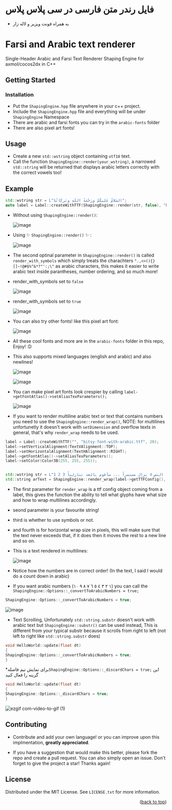 # فایل رندر متن فارسی در سی پلاس پلاس 
* به همراه فونت ویزیر و لاله زار
# Farsi and Arabic text renderer
Single-Header Arabic and Farsi Text Renderer Shaping Engine for axmol/cocos2dx in C++

<!-- GETTING STARTED -->
## Getting Started

### Installation

* Put the `ShapingEngine.hpp` file anywhere in your c++ project.
* Include the `ShapingEngine.hpp` file and everything will be under `ShapingEngine` Namespace
* There are arabic and farsi fonts you can try in the `arabic-fonts` folder
* There are also pixel art fonts!

<!-- USAGE EXAMPLES -->
## Usage
* Create a new `std::wstring` object containing `utf16` text.
* Call the function `ShapingEngine::render(your_wstring)`, a narrowed `std::string` will be returned that displays arabic letters correctly with the correct vowels too!

## Example
```cpp
std::wstring str = L"السَلامُ عَليكُمْ ورَحْمَةُ اللّهِ وبَركَاتُهْ";
auto label = Label::createWithTTF(ShapingEngine::render(str, false), "bitsy-font-with-arabic.ttf", 20);
```
* Without using `ShapingEngine::render()`:
  
  ![image](https://user-images.githubusercontent.com/45469625/217661761-311c73a1-d108-416b-a328-72b8e8963a7d.png)

* Using ✨ `ShapingEngine::render()` ✨ :
  
  ![image](https://user-images.githubusercontent.com/45469625/217661940-c021e8f8-2c8d-4d2e-909b-b0a416cf5bd7.png)

* The second optinal parameter in `ShapingEngine::render()` is called `render_with_symbols` which simply treats the charachters `".,<>(){}[]~!@#$%^&*?"':;\"` as arabic characters, this makes it easier to write arabic text inside parantheses, number ordering, and so much more!
  
* render_with_symbols set to `false`

  ![image](https://user-images.githubusercontent.com/45469625/217662639-279caa8b-4f96-40e1-afcc-4a149414ecd6.png)
  
* render_with_symbols set to `true`

  ![image](https://user-images.githubusercontent.com/45469625/217662746-989f42a3-3d3c-4dbc-9aef-e48bfeb4200b.png)

* You can also try other fonts! like this pixel art font:
  
  ![image](https://user-images.githubusercontent.com/45469625/217663084-c52fd5fd-9c38-4836-8955-c208897692c0.png)

* All these cool fonts and more are in the `arabic-fonts` folder in this repo, Enjoy! :D

* This also supports mixed languages (english and arabic) and also newlines!

  ![image](https://user-images.githubusercontent.com/45469625/217664517-3c532be0-da5c-4710-a61d-235c0b5385aa.png)
  
  ![image](https://user-images.githubusercontent.com/45469625/217664851-bd85887e-90d4-4845-86da-e52111b1b413.png)

* You can make pixel art fonts look crespier by calling `label->getFontAtlas()->setAliasTexParameters();`

  ![image](https://user-images.githubusercontent.com/45469625/217704180-7ffb0560-9f84-433b-8236-dbc9036b219f.png)

* If you want to render multiline arabic text or text that contains numbers you need to use the `ShapingEngine::render_wrap()`, NOTE: for multilines unfortunetly it doesn't work with `setDimension` and overflow texts in general, that's why `render_wrap` needs to be used.

```cpp
label = Label::createWithTTF("", "bitsy-font-with-arabic.ttf", 20);
label->setVerticalAlignment(TextVAlignment::TOP);
label->setHorizontalAlignment(TextHAlignment::RIGHT);
label->getFontAtlas()->setAliasTexParameters();
label->setColor(Color3B(255, 255, 255));


std::wstring str = L"هذا نص طويل جدًا لن يقرأه أحد ويركز عليه ، ويستخدم بشكل أساسي للاختبار ، النص لا يزال مستمراً ... سأقوم بالعد تنازلياً 3 2 1";
std::string arText = ShapingEngine::render_wrap(label->getTTFConfig(), str, true, 340);
```

* The first parameter for `render_wrap` is a ttf config object coming from a label, this gives the function the ability to tell what glyphs have what size and how to wrap multilines accordingly.
* seond parameter is your favourite string!
* third is whether to use symbols or not.
* and fourth is for horizontal wrap size in pixels, this will make sure that the text never exceeds that, if it does then it moves the rest to a new line and so on.

* This is a text rendered in multilines:

     ![image](https://user-images.githubusercontent.com/45469625/218175516-11a7edf9-cb8c-44ba-b8eb-e09fadb95dff.png)



* Notice how the numbers are in correct order! (In the text, I said I would do a count down in arabic)
* If you want arabic numbers (١ ٢ ٣ ٤ ٥ ٦ ٧ ٨ ٩ ١٠) you can call the `ShapingEngine::Options::_convertToArabicNumbers = true;`

```cpp
ShapingEngine::Options::_convertToArabicNumbers = true;
```

   ![image](https://user-images.githubusercontent.com/45469625/218175557-7b45bfc9-b03e-4a41-900a-de0c14ff3527.png)

* Text Scrolling, Unfortunately `std::string.substr` doesn't work with arabic text but `ShapingEngine::substr()` can be used instead, This is different from your typical substr because it scrolls from right to left (not left to right like `std::string.substr` does)

```cpp
void HelloWorld::update(float dt)
{
ShapingEngine::Options::_convertToArabicNumbers = true;
}
```

*برای نمایش نیم فاصله`ShapingEngine::Options::_discardChars = true;` این گزینه را فعال کنید

```cpp
void HelloWorld::update(float dt)
{
ShapingEngine::Options::_discardChars = true;
}
```

![ezgif com-video-to-gif (1)](https://user-images.githubusercontent.com/45469625/218195340-1b816933-dfe8-4654-8ea9-8a93db6a023b.gif)

<!-- CONTRIBUTING -->
## Contributing

* Contribute and add your own language! or you can improve upon this implmentation, **greatly appreciated**.

* If you have a suggestion that would make this better, please fork the repo and create a pull request. You can also simply open an issue.
Don't forget to give the project a star! Thanks again!

<!-- LICENSE -->
## License

Distributed under the MIT License. See `LICENSE.txt` for more information.

<p align="right">(<a href="#readme-top">back to top</a>)</p>
